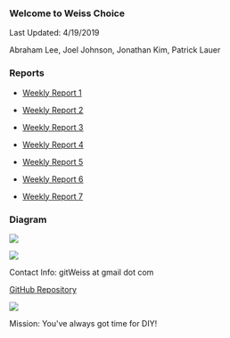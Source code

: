 ### Welcome to Weiss Choice

Last Updated: 4/19/2019

Abraham Lee, Joel Johnson, Jonathan Kim, Patrick Lauer

### Reports
- [Weekly Report 1](https://docs.google.com/document/d/1vAGWFiGAKOSYgYsKJ74FUjZMjOtJ_mKQu0alkFLa7Rw/edit?usp=sharing)

- [Weekly Report 2](https://docs.google.com/document/d/1yaF6vYaqXkgNQSrOFUe3MgNbP6m6a_YV6QVfxC2T6Ms/edit?usp=sharing)

- [Weekly Report 3](https://docs.google.com/document/d/1LH7Sttu0OpNScl9lsAlEoQnWp7ZDqMF8h49HlRG_6n4/edit?usp=sharing)

- [Weekly Report 4](https://docs.google.com/document/d/1hUTV5WDdVGqZ0s3ik9XVQUJRUgkesgf8_SCvyY9wlIU/edit?usp=sharing)

- [Weekly Report 5](https://docs.google.com/document/d/1sRcizDf9fxha86zghte-8BqfSSeo0giJIpzwP-pjwds/edit?usp=sharing)

- [Weekly Report 6](https://docs.google.com/document/d/1HTXX_nXL-VrSY5l5I6PQslPTUbq3Jj00hU_htCZah1E/edit?usp=sharing)

- [Weekly Report 7](https://docs.google.com/document/d/1xiiDFwSxP60qfRRIUXZCVgg3Xl16UuFECg4V1PeMTLQ/edit?usp=sharing)

### Diagram
![](/img/UML_new.png)

![](/img/Sequence_new.png)


Contact Info: gitWeiss at gmail dot com

[GitHub Repository](https://github.com/weisschoice/TCSS360)


![](/img/merge.gif)

Mission: You've always got time for DIY!